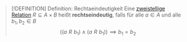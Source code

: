 > [!DEFINITION] Definition: Rechtaeindeutigkeit
> Eine [zweistellige Relation](Zweistellige%20Relation.md) $R\subseteq A\times B$ heißt **rechtseindeutig**, falls für alle $a\in A$ und alle $b_1,b_2 \in B$
> $$((a\,\, R\,\, b_1)\land(a\,\, R\,\, b_1)) \implies b_1 = b_2$$